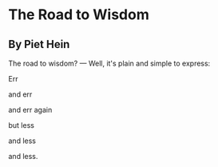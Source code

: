 # The Road to Wisdom
## By Piet Hein

The road to wisdom? — Well, it's plain and simple to express:

Err

and err

and err again

but less

and less

and less.
